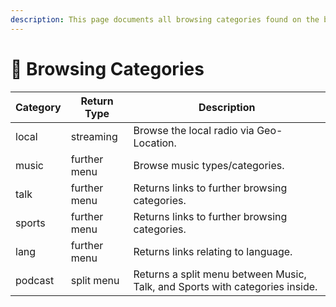 ```yaml
---
description: This page documents all browsing categories found on the browse endpoint.
---
```


# 📂 Browsing Categories

| Category | Return Type  | Description                                                                  |
| -------- | ------------ | ---------------------------------------------------------------------------- |
| local    | streaming    | Browse the local radio via Geo-Location.                                     |
| music    | further menu | Browse music types/categories.                                               |
| talk     | further menu | Returns links to further browsing categories.                                |
| sports   | further menu | Returns links to further browsing categories.                                |
| lang     | further menu | Returns links relating to language.                                          |
| podcast  | split menu   | Returns a split menu between Music, Talk, and Sports with categories inside. |
